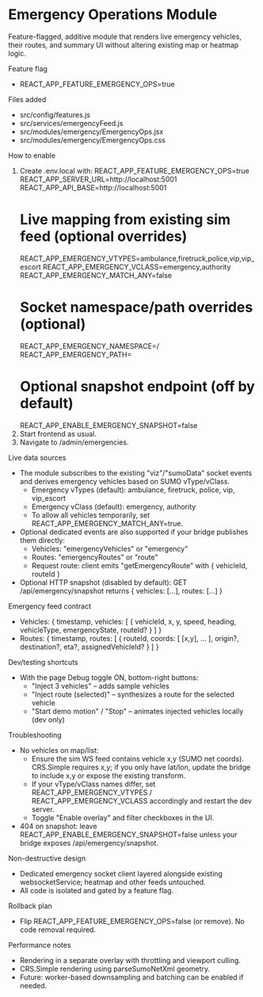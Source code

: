# Emergency Operations Module

Feature-flagged, additive module that renders live emergency vehicles, their routes, and summary UI without altering existing map or heatmap logic.

Feature flag
- REACT_APP_FEATURE_EMERGENCY_OPS=true

Files added
- src/config/features.js
- src/services/emergencyFeed.js
- src/modules/emergency/EmergencyOps.jsx
- src/modules/emergency/EmergencyOps.css

How to enable
1) Create .env.local with:
   REACT_APP_FEATURE_EMERGENCY_OPS=true
   REACT_APP_SERVER_URL=http://localhost:5001
   REACT_APP_API_BASE=http://localhost:5001
   # Live mapping from existing sim feed (optional overrides)
   REACT_APP_EMERGENCY_VTYPES=ambulance,firetruck,police,vip,vip_escort
   REACT_APP_EMERGENCY_VCLASS=emergency,authority
   REACT_APP_EMERGENCY_MATCH_ANY=false
   # Socket namespace/path overrides (optional)
   REACT_APP_EMERGENCY_NAMESPACE=/
   REACT_APP_EMERGENCY_PATH=
   # Optional snapshot endpoint (off by default)
   REACT_APP_ENABLE_EMERGENCY_SNAPSHOT=false
2) Start frontend as usual.
3) Navigate to /admin/emergencies.

Live data sources
- The module subscribes to the existing "viz"/"sumoData" socket events and derives emergency vehicles based on SUMO vType/vClass.
  - Emergency vTypes (default): ambulance, firetruck, police, vip, vip_escort
  - Emergency vClass (default): emergency, authority
  - To allow all vehicles temporarily, set REACT_APP_EMERGENCY_MATCH_ANY=true.
- Optional dedicated events are also supported if your bridge publishes them directly:
  - Vehicles: "emergencyVehicles" or "emergency"
  - Routes: "emergencyRoutes" or "route"
  - Request route: client emits "getEmergencyRoute" with { vehicleId, routeId }
- Optional HTTP snapshot (disabled by default): GET /api/emergency/snapshot returns { vehicles: [...], routes: [...] }

Emergency feed contract
- Vehicles: { timestamp, vehicles: [ { vehicleId, x, y, speed, heading, vehicleType, emergencyState, routeId? } ] }
- Routes: { timestamp, routes: [ { routeId, coords: [ [x,y], ... ], origin?, destination?, eta?, assignedVehicleId? } ] }

Dev/testing shortcuts
- With the page Debug toggle ON, bottom-right buttons:
  - "Inject 3 vehicles" – adds sample vehicles
  - "Inject route (selected)" – synthesizes a route for the selected vehicle
  - "Start demo motion" / "Stop" – animates injected vehicles locally (dev only)

Troubleshooting
- No vehicles on map/list:
  - Ensure the sim WS feed contains vehicle x,y (SUMO net coords). CRS.Simple requires x,y; if you only have lat/lon, update the bridge to include x,y or expose the existing transform.
  - If your vType/vClass names differ, set REACT_APP_EMERGENCY_VTYPES / REACT_APP_EMERGENCY_VCLASS accordingly and restart the dev server.
  - Toggle "Enable overlay" and filter checkboxes in the UI.
- 404 on snapshot: leave REACT_APP_ENABLE_EMERGENCY_SNAPSHOT=false unless your bridge exposes /api/emergency/snapshot.

Non-destructive design
- Dedicated emergency socket client layered alongside existing websocketService; heatmap and other feeds untouched.
- All code is isolated and gated by a feature flag.

Rollback plan
- Flip REACT_APP_FEATURE_EMERGENCY_OPS=false (or remove). No code removal required.

Performance notes
- Rendering in a separate overlay with throttling and viewport culling.
- CRS.Simple rendering using parseSumoNetXml geometry.
- Future: worker-based downsampling and batching can be enabled if needed.
